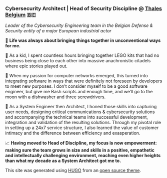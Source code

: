 ### Cybersecurity Architect | Head of Security Discipline @ [Thales Belgium](https://www.thalesgroup.com/en/countries/europe/thales-belgium) 🇧🇪

_Leader of the Cybersecurity Engineering team in the Belgian Defense & Security entity of a major European industrial actor_

🧩 **Life was always about bringing things together in unconventional ways for me.**

🏰 As a kid, I spent countless hours bringing together LEGO kits that had no business being close to each other into massive anachronistic citadels where epic stories played out. 

🚀 When my passion for computer networks emerged, this turned into integrating software in ways that were definitely not foreseen by developers to meet new purposes. I don’t consider myself to be a good software engineer, but give me Bash scripts and enough time, and we’ll go to the moon with a dishwasher and three screwdrivers. 

📡 As a System Engineer then Architect, I honed those skills into capturing user needs, designing critical communications & cybersecurity solutions and accompanying the technical teams into successful development, integration and validation of the resulting solutions. Through my pivotal role in setting up a 24x7 service structure, I also learned the value of customer intimacy and the difference between efficiency and exasperation. 

📈 **Having moved to Head of Discipline, my focus is now empowerment: making sure the team grows in size and skills in a positive, empathetic and intellectually challenging environment, reaching even higher heights than what my decade as a System Architect got me to.**

This site was generated using [HUGO](https://gohugo.io/) from an [open source theme](https://github.com/eddiewebb/hugo-resume).